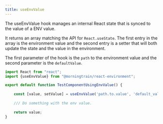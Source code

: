 ```yaml
---
title: useEnvValue
---
```


The useEnvValue hook manages an internal React state that is synced to the value of a ENV value.

It returns an array matching the API for `React.useState`. 
The first entry in the array is the environment value and the second entry is a setter that will both update the state and the value in the environment.

The first parameter of the hook is the `path` to the environment value and the second parameter is the `defaultValue`.

````jsx
import React from "react";
import {useEnvValue} from "@morningtrain/react-environment";

export default function TestComponentUsingEnvValue() {
    
    const [value, setValue] = useEnvValue('path.to.value', 'default_value');
    
    /// Do something with the env value.
    
    return value;
}
````
